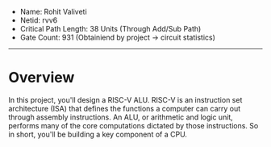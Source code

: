 - Name: Rohit Valiveti
- Netid: rvv6
- Critical Path Length: 38 Units (Through Add/Sub Path)
- Gate Count: 931 (Obtainiend by project -> circuit statistics)

---

# Overview

In this project, you'll design a RISC-V ALU. RISC-V is an instruction set architecture (ISA) that defines the functions a computer can carry out through assembly instructions. An ALU, or arithmetic and logic unit, performs many of the core computations dictated by those instructions. So in short, you'll be building a key component of a CPU.
